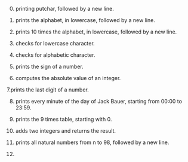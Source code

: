 0. printing putchar, followed by a new line.

1. prints the alphabet, in lowercase, followed by a new line.
 
2. prints 10 times the alphabet, in lowercase, followed by a new line.

3. checks for lowercase character.

4. checks for alphabetic character.

5. prints the sign of a number.

6. computes the absolute value of an integer.

7.prints the last digit of a number.

8. prints every minute of the day of Jack Bauer, starting from 00:00 to 23:59.

9. prints the 9 times table, starting with 0.

10. adds two integers and returns the result.

11. prints all natural numbers from n to 98, followed by a new line.

12.
